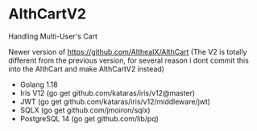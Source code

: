 # AlthCartV2
Handling Multi-User's Cart

Newer version of https://github.com/AltheaIX/AlthCart (The V2 is totally different from the previous version, for several reason i dont commit this into the AlthCart and make AlthCartV2 instead)

- Golang 1.18
- Iris V12 (go get github.com/kataras/iris/v12@master)
- JWT (go get github.com/kataras/iris/v12/middleware/jwt)
- SQLX (go get github.com/jmoiron/sqlx)
- PostgreSQL 14 (go get github.com/lib/pq)

